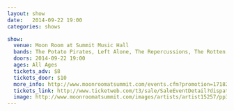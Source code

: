 ```yaml
---
layout: show
date:   2014-09-22 19:00
categories: shows

show:
  venue: Moon Room at Summit Music Hall
  bands: The Potato Pirates, Left Alone, The Repercussions, The Rotten Blue Menace
  doors: 2014-09-22 19:00
  ages: All Ages
  tickets_adv: $8
  tickets_door: $10
  more_info: http://www.moonroomatsummit.com/events.cfm?promotion=17182
  tickets_link: http://www.ticketweb.com/t3/sale/SaleEventDetail?dispatch=loadSelectionData&eventId=5156535&pl=summit
  image: http://www.moonroomatsummit.com/images/artists/artist15257/pp333.jpg
---
```

